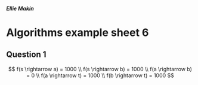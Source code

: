 ##### Ellie Makin

# Algorithms example sheet 6

## Question 1

$$
f(s \rightarrow a) = 1000 \\
f(s \rightarrow b) = 1000 \\
f(a \rightarrow b) = 0 \\
f(a \rightarrow t) = 1000 \\
f(b \rightarrow t) = 1000
$$
